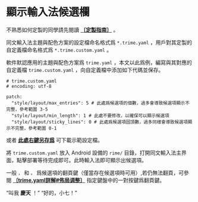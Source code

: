 # 顯示輸入法候選欄

不熟悉如何定製的同學請先閱讀 [**〔定製指南〕**](https://github.com/rime/home/wiki/CustomizationGuide) 。

同文輸入法主題與配色方案的設定檔命名格式爲 `*.trime.yaml` ，用戶對其定製的自定義檔命名格式爲 `*.trime.custom.yaml` 。

軟件默認應用的主題與配色方案爲 `trime.yaml` ，本文以此爲例，編寫與其對應的自定義檔 `trime.custom.yaml` ，向自定義檔中添加如下代碼並保存。

```
# trime.custom.yaml
# encoding: utf-8

patch:
  "style/layout/max_entries": 5 # 此處爲候選項的個數，過多會導致候選項顯示不完整，參考範圍 3-5
  "style/layout/min_length": 1 # 此處不要修改，以確保可以顯示候選項
  "style/layout/sticky_lines": 0 # 此處爲候選項固頂數，過多同樣會導致候選項顯示不完整，參考範圍 0-1
```

或者 [**此處右鍵另存爲**](https://raw.githubusercontent.com/ThomasHawaiiKing/my-Rime/master/forced_candidate/trime.custom.yaml) 可下載示範設定檔。

將 `trime.custom.yaml` 放入 Android 設備的 `rime/` 目錄，打開同文輸入法主界面，點擊部署等待完成即可。此時輸入法即可顯示出候選項。

一般 `，` 和 `。` 爲候選項的翻頁鍵（僅當存在候選項時可用）,若仍無法翻頁，可參閱 [**〔trime.yaml詳解#佈局调整〕**](https://github.com/osfans/trime/wiki/trime.yaml%E8%A9%B3%E8%A7%A3#%E4%BD%88%E5%B1%80%E8%B0%83%E6%95%B4) 指定鍵盤中的一對按鍵爲翻頁鍵。

“叫我 **慶天** ！” “好的，小七！”
